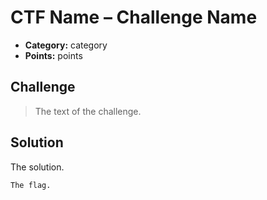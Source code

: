 <!-- borrowed from https://github.com/m3ssap0/CTF-Writeups/blob/master/template.md -->

# CTF Name – Challenge Name

* **Category:** category
* **Points:** points

## Challenge

> The text of 
> the challenge.

## Solution

The solution.

```
The flag.
```
